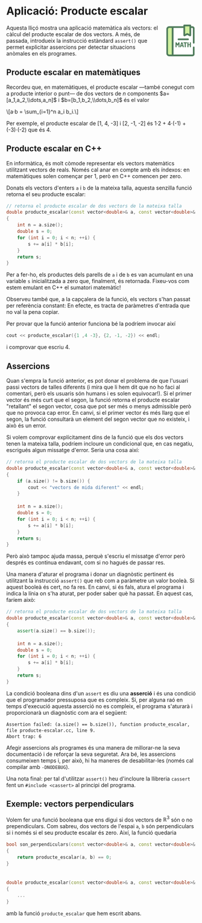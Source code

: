 # Aplicació: Producte escalar

<img src='./producte-escalar.png' style='height: 6em; float: right; margin: 0 0 1em 1em;'/>


Aquesta lliçó mostra una aplicació matemàtica
als vectors: el càlcul del producte escalar de dos
vectors. A més, de passada, introdueix la instrucció
estàndard `assert()` que permet explicitar assercions
per detectar situacions anòmales en els programes.


## Producte escalar en matemàtiques

Recordeu que, en matemàtiques, el producte escalar —també conegut com a producte
interior o punt— de dos vectors de $n$ components $a=[a_1,a_2,\\dots,a_n]$
i $b=[b_1,b_2,\\dots,b_n]$ és el valor

\\[a·b = \\sum_{i=1}^n a_i b_i.\\]

Per exemple, el producte escalar de [1, 4, -3] i [2, -1, -2] és
1·2 + 4·(-1) + (-3)·(-2) que és 4.


## Producte escalar en C++

En informàtica, és molt còmode representar els vectors matemàtics utilitzant
vectors de reals. Només cal anar en compte amb els índexos: en matemàtiques solen
començar per 1, però en C++ comencen per zero.

Donats els vectors d'enters `a` i `b` de la mateixa talla,
aquesta senzilla funció retorna el seu producte escalar:

```c++
// retorna el producte escalar de dos vectors de la mateixa talla
double producte_escalar(const vector<double>& a, const vector<double>& b)
{
    int n = a.size();
	double s = 0;    
	for (int i = 0; i < n; ++i) {
		s += a[i] * b[i];
	}
	return s;
}
```

Per a fer-ho, els productes dels parells de `a` i de `b` es van acumulant
en una variable `s` inicialitzada a zero que, finalment, és retornada.
Fixeu-vos com estem emulant en C++ el sumatori matemàtic!

Observeu també que, a la capçalera de la funció, els vectors s'han passat per
referència constant: En efecte, es tracta de paràmetres d'entrada que
no val la pena copiar.

Per provar que la funció anterior funciona bé la podríem invocar així

```c++
cout << producte_escalar({1 ,4 -3}, {2, -1, -2}) << endl;
```

i comprovar que escriu 4.


## Assercions

Quan s'empra la funció anterior, es pot donar el problema de que l'usuari passi
vectors de talles diferents (i mira que li hem dit que no ho faci al comentari,
però els usuaris són humans i es solen equivocar!). Si el primer vector és més
curt que el segon, la funció retorna el producte escalar "retallant" el segon
vector, cosa que  pot ser més o menys admissible però que no provoca cap error.
En canvi, si el primer vector és més llarg que el segon, la funció consultarà un
element del segon vector que no existeix, i això és un error.

Si volem comprovar explícitament dins de la funció que els dos vectors  tenen la
mateixa talla, podríem incloure un condicional que, en cas negatiu, escrigués
algun missatge d'error. Seria una cosa així:

```c++
// retorna el producte escalar de dos vectors de la mateixa talla
double producte_escalar(const vector<double>& a, const vector<double>& b)
{
    if (a.size() != b.size()) {
        cout << "vectors de mida diferent" << endl;
    }

    int n = a.size();
	double s = 0;    
	for (int i = 0; i < n; ++i) {
		s += a[i] * b[i];
	}
	return s;
}
```

Però això tampoc ajuda massa, perquè s'escriu el missatge d'error però després
es continua endavant, com si no hagués de passar res.

Una manera d'aturar el programa i donar un diagnòstic pertinent  és
utilitzant la instrucció `assert()` que reb com a paràmetre un valor booleà. Si
aquest booleà és cert, no fa res. En canvi, si és fals, atura el programa i
indica la línia on s'ha aturat, per poder saber què ha passat. En aquest cas,
faríem això:

```c++
// retorna el producte escalar de dos vectors de la mateixa talla
double producte_escalar(const vector<double>& a, const vector<double>& b)
{
    assert(a.size() == b.size());

    int n = a.size();
	double s = 0;    
	for (int i = 0; i < n; ++i) {
		s += a[i] * b[i];
	}
	return s;
}
```

La condició booleana dins d'un `assert` es diu una **asserció** i és
una condició que el programador pressuposa que es compleix. Si, per alguna raó
en temps d'execució aquesta asserció no es compleix, el programa s'aturarà
i proporcionarà un diagnòstic com ara el següent:

```text
Assertion failed: (a.size() == b.size()), function producte_escalar, file producte-escalar.cc, line 9.
Abort trap: 6
```

Afegir assercions als programes és una manera de millorar-ne la seva
documentació i de reforçar la seva seguretat. Ara bé, les assercions
consumeixen temps i, per això, hi ha maneres de desabilitar-les
(només cal compilar amb `-DNODEBUG`).

Una nota final: per tal d'utilitzar `assert()` heu d'incloure la llibreria
`cassert` fent un `#include <cassert>` al principi del programa.

## Exemple: vectors perpendiculars

Volem fer una funció booleana que ens digui si dos vectors de $\mathbb{R}^3$
són o no prependiculars. Com sabreu, dos vectors de l'espai `a`, `b` són
perpendiculars si i només si el seu producte escalar és zero. Així, la funció quedaria


```c++
bool son_perpendiculars(const vector<double>& a, const vector<double>& b)
{
    return producte_escalar(a, b) == 0;
}


double producte_escalar(const vector<double>& a, const vector<double>& b)
{
    ...
}
```

amb la funció `producte_escalar` que hem escrit abans.

<? author("rafah jpetit") ?>

